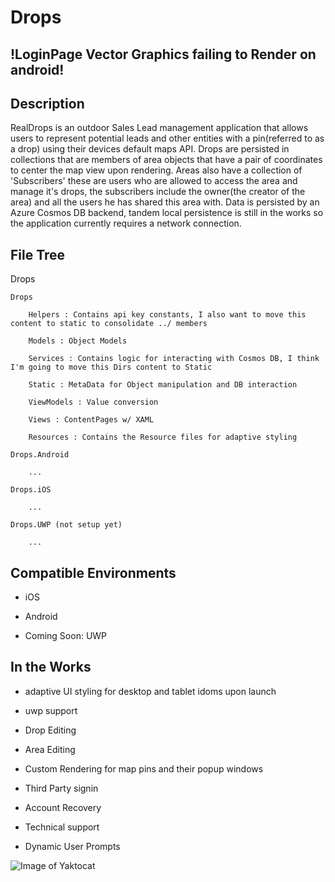 # Drops
## !LoginPage Vector Graphics failing to Render on android!

## Description

RealDrops is an outdoor Sales Lead management application that allows users to represent potential leads and other entities with a pin(referred to as a drop) using their devices default maps API. Drops are persisted in collections that are members of area objects that have a pair of coordinates to center the map view upon rendering.
Areas also have a collection of 'Subscribers' these are users  who are allowed to access the area and manage it's drops, the subscribers include the owner(the creator of the area) and all the users he has shared this area with. Data is persisted by an Azure Cosmos DB backend, tandem local persistence is still in the works so the application currently requires a network connection.

## File Tree

Drops

	Drops

		Helpers : Contains api key constants, I also want to move this content to static to consolidate ../ members

		Models : Object Models

		Services : Contains logic for interacting with Cosmos DB, I think I'm going to move this Dirs content to Static

		Static : MetaData for Object manipulation and DB interaction

		ViewModels : Value conversion

		Views : ContentPages w/ XAML

		Resources : Contains the Resource files for adaptive styling 

	Drops.Android

		...

	Drops.iOS

		...

	Drops.UWP (not setup yet)
	
		...

## Compatible Environments

- iOS

- Android

- Coming Soon: UWP

## In the Works

- adaptive UI styling for desktop and tablet idoms upon launch

- uwp support

- Drop Editing

- Area Editing

- Custom Rendering for map pins and their popup windows

- Third Party signin

- Account Recovery

- Technical support

- Dynamic User Prompts

![Image of Yaktocat](https://octodex.github.com/images/yaktocat.png)
